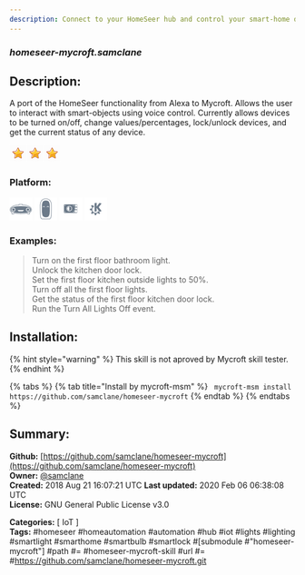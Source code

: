 ```yaml
---
description: Connect to your HomeSeer hub and control your smart-home devices using Mycroft
---
```


### _homeseer-mycroft.samclane_  
## Description:  
A port of the HomeSeer functionality from Alexa to Mycroft. Allows the user to interact with smart-objects using voice
control. Currently allows devices to be turned on/off, change values/percentages, lock/unlock devices, and get the
current status of any device.  
  
![](../.gitbook/assets/star.png)![](../.gitbook/assets/star.png)![](../.gitbook/assets/star.png)  
  
### Platform:  
 ![Mark I](../.gitbook/assets/mark-1-icon.png)  ![Mark II](../.gitbook/assets/mark-2-icon.png)  ![Picroft](../.gitbook/assets/picroft-icon.png)  ![plasmoid](../.gitbook/assets/kde.png)   
### Examples:  
> Turn on the first floor bathroom light.  
> Unlock the kitchen door lock.  
> Set the first floor kitchen outside lights to 50%.  
> Turn off all the first floor lights.  
> Get the status of the first floor kitchen door lock.  
> Run the Turn All Lights Off event.  
  
## Installation:  
{% hint style="warning" %}
This skill is not aproved by Mycroft skill tester.
{% endhint %}
    
{% tabs %}
{% tab title="Install by mycroft-msm" %}
``` mycroft-msm install https://github.com/samclane/homeseer-mycroft```
{% endtab %}
  {% endtabs %}
    
## Summary:  
**Github:** [https://github.com/samclane/homeseer-mycroft](https://github.com/samclane/homeseer-mycroft)  
**Owner:** [@samclane](https://github.com/samclane)  
**Created:** 2018 Aug 21 16:07:21 UTC  **Last updated:** 2020 Feb 06 06:38:08 UTC  
**License:** GNU General Public License v3.0  
  
**Categories:** [ IoT ]   
**Tags:** \#homeseer \#homeautomation \#automation \#hub \#iot \#lights \#lighting \#smartlight \#smarthome \#smartbulb \#smartlock \#[submodule \#"homeseer-mycroft"] \#path \#= \#homeseer-mycroft-skill \#url \#= \#https://github.com/samclane/homeseer-mycroft.git   
